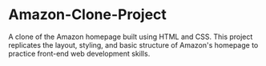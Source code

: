 # Amazon-Clone-Project
A clone of the Amazon homepage built using HTML and CSS. This project replicates the layout, styling, and basic structure of Amazon's homepage to practice front-end web development skills.
